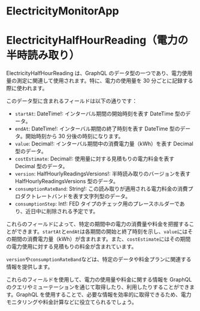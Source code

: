# ElectricityMonitorApp

# ElectricityHalfHourReading（電力の半時読み取り）

ElectricityHalfHourReading は、GraphQL のデータ型の一つであり、電力使用量の測定に関連して使用されます。特に、電力の使用量を 30 分ごとに記録する際に使われます。

このデータ型に含まれるフィールドは以下の通りです：

- `startAt`: DateTime!: インターバル期間の開始時刻を表す DateTime 型のデータ。
- `endAt`: DateTime!: インターバル期間の終了時刻を表す DateTime 型のデータ。開始時刻から 30 分後の時刻になります。
- `value`: Decimal!: インターバル期間中の消費電力量（kWh）を表す Decimal 型のデータ。
- `costEstimate`: Decimal!: 使用量に対する見積もりの電力料金を表す Decimal 型のデータ。
- `version`: HalfHourlyReadingsVersions!: 半時読み取りのバージョンを表す HalfHourlyReadingsVersions 型のデータ。
- `consumptionRateBand`: String!: この読み取りが適用される電力料金の消費プロダクトレートバンドを表す文字列型のデータ。
- `consumptionStep`: Int!: FED タイプのチェック用のプレースホルダーであり、近日中に削除される予定です。

これらのフィールドによって、特定の期間中の電力の消費量や料金を把握することができます。`startAt`と`endAt`は各期間の開始と終了時刻を示し、`value`にはその期間の消費電力量（kWh）が含まれます。また、`costEstimate`にはその期間の電力使用に対する見積もりの料金が含まれています。

`version`や`consumptionRateBand`などは、特定のデータや料金プランに関連する情報を提供します。

これらのフィールドを使用して、電力の使用量や料金に関する情報を GraphQL のクエリやミューテーションを通じて取得したり、利用したりすることができます。GraphQL を使用することで、必要な情報を効率的に取得できるため、電力モニタリングや料金計算などに役立てられるでしょう。
